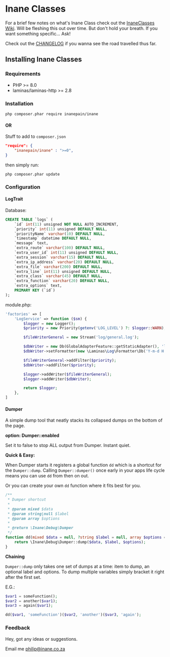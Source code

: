 # Inane Classes

For a brief few notes on what's Inane Class check out the [InaneClasses Wiki](https://git.inane.co.za:3000/Inane/tools/wiki "InaneClasses Wiki"). Will be fleshing this out over time. But don't hold your breath. If you want something specific... Ask!

Check out the [CHANGELOG](CHANGELOG.md) if you wanna see the road travelled thus far.

## Installing Inane Classes

### Requirements

- PHP \>= 8.0
- laminas/laminas-http >= 2.8

### Installation

```shell
php composer.phar require inanepain/inane
```

#### OR

Stuff to add to `composer.json`

```json
"require": {
    "inanepain/inane" : ">=0",
}
```

then simply run:

```shell
php composer.phar update
```

### Configuration

#### LogTrait

Database:

```sql
CREATE TABLE `logs` (
    `id` int(11) unsigned NOT NULL AUTO_INCREMENT,
    `priority` int(11) unsigned DEFAULT NULL,
    `priorityName` varchar(10) DEFAULT NULL,
    `timestamp` datetime DEFAULT NULL,
    `message` text,
    `extra_route` varchar(100) DEFAULT NULL,
    `extra_user_id` int(11) unsigned DEFAULT NULL,
    `extra_session` varchar(15) DEFAULT NULL,
    `extra_ip_address` varchar(20) DEFAULT NULL,
    `extra_file` varchar(200) DEFAULT NULL,
    `extra_line` int(11) unsigned DEFAULT NULL,
    `extra_class` varchar(45) DEFAULT NULL,
    `extra_function` varchar(20) DEFAULT NULL,
    `extra_options` text,
    PRIMARY KEY (`id`)
);
```

module.php:

```php
'factories' => [
    'LogService' => function ($sm) {
        $logger = new Logger();
        $priority = new Priority(getenv('LOG_LEVEL') ?: $logger::WARN);

        $fileWriterGeneral = new Stream('log/general.log');

        $dbWriter = new Db(GlobalAdapterFeature::getStaticAdapter(), 'logs');
        $dbWriter->setFormatter(new \Laminas\Log\Formatter\Db('Y-m-d H:i:s'));

        $fileWriterGeneral->addFilter($priority);
        $dbWriter->addFilter($priority);

        $logger->addWriter($fileWriterGeneral);
        $logger->addWriter($dbWriter);

        return $logger;
    },
]
```

#### Dumper

A simple dump tool that neatly stacks its collapsed dumps on the bottom of the page.

**option: Dumper::enabled**

Set it to false to stop ALL output from Dumper. Instant quiet.

**Quick & Easy:**

When Dumper starts it registers a global function `dd` which is a shortcut for the `Dumper::dump`. Calling `Dumper::dumper()` once early in your apps life cycle means you can use `dd` from then on out.

Or you can create your own `dd` function where it fits best for you.


```php
/**
 * Dumper shortcut
 *
 * @param mixed $data
 * @param string|null $label
 * @param array $options
 *
 * @return \Inane\Debug\Dumper
 */
function dd(mixed $data = null, ?string $label = null, array $options = []): \Inane\Debug\Dumper {
    return \Inane\Debug\Dumper::dump($data, $label, $options);
}
```

**Chaining**

`Dumper::dump` only takes one set of dumps at a time: item to dump, an optional label and options.
To dump multiple variables simply bracket it right after the first set.

E.G.:

```php
$var1 = someFunction();
$var2 = another($var1);
$var3 = again($var1);

dd($var1, 'someFunction')($var2, 'another')($var3, 'again');

```

### Feedback

Hey, got any ideas or suggestions.

Email me <philip@inane.co.za>
